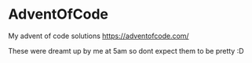 # AdventOfCode
My advent of code solutions https://adventofcode.com/

These were dreamt up by me at 5am so dont expect them to be pretty :D

